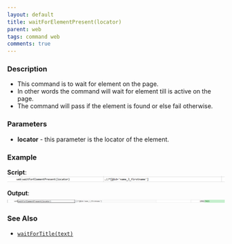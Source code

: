 ```yaml
---
layout: default
title: waitForElementPresent(locator)
parent: web
tags: command web
comments: true
---
```


### Description

- This command is to wait for element on the page.
- In other words the command will wait for element till is active on the page.
- The command will pass if the element is found or else fail otherwise.

### Parameters

- **locator** - this parameter is the locator of the element.

### Example

**Script**:<br/>
![](image/waitForElementPresent_01.png)

**Output**:<br/>
![](image/waitForElementPresent_02.png)

### See Also

- [`waitForTitle(text)`](waitForTitle(text))